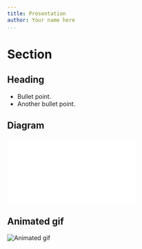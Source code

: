 ```yaml
---
title: Presentation
author: Your name here
...
```


# Section

## Heading

- Bullet point.
- Another bullet point.

## Diagram

![Diagram](diagram.pdf)

## Animated gif

![Animated gif](prompt.gif)
